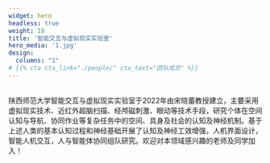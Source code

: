 ```yaml
---
widget: hero
headless: true
weight: 10
title: '智能交互与虚拟现实实验室'
hero_media: '1.jpg'
design:
  columns: "1"
# {{% cta cta_link="./people/" cta_text="团队成员" %}}  
---
```

<br>
陕西师范大学智能交互与虚拟现实实验室于2022年由宋晓蕾教授建立，主要采用虚拟现实技术、近红外超脑扫描、经颅磁刺激、眼动等技术手段，研究个体在空间认知与导航、协同作业等复杂任务中的空间、具身及社会的认知及神经机制。基于上述人类的基本认知过程和神经基础开展了认知及神经工效增强，人机界面设计，智能人机交互，人与智能体协同组队研究。欢迎对本领域感兴趣的老师及同学加入！

